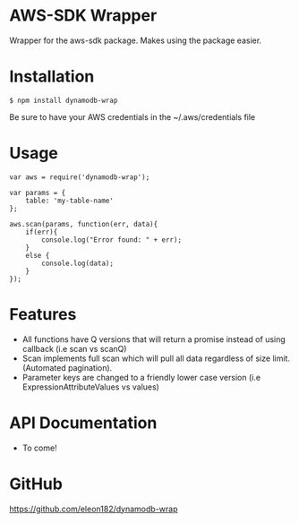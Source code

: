 # AWS-SDK Wrapper
Wrapper for the aws-sdk package. Makes using the package easier.

# Installation
```
$ npm install dynamodb-wrap
```
Be sure to have your AWS credentials in the ~/.aws/credentials file

# Usage
```
var aws = require('dynamodb-wrap');

var params = {
    table: 'my-table-name'
};

aws.scan(params, function(err, data){
    if(err){
        console.log("Error found: " + err);
    }
    else {
        console.log(data);
    }
});
```

# Features
- All functions have Q versions that will return a promise instead of using callback (i.e scan vs scanQ)
- Scan implements full scan which will pull all data regardless of size limit. (Automated pagination).
- Parameter keys are changed to a friendly lower case version (i.e  ExpressionAttributeValues vs values)

# API Documentation
- To come!

# GitHub
https://github.com/eleon182/dynamodb-wrap


